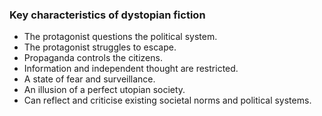 

### Key characteristics of dystopian fiction

- The protagonist questions the political system.
- The protagonist struggles to escape.
- Propaganda controls the citizens.
- Information and independent thought are restricted.
- A state of fear and surveillance.
- An illusion of a perfect utopian society.
- Can reflect and criticise existing societal norms and political systems.